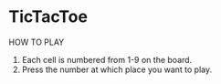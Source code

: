 # TicTacToe
HOW TO PLAY
  1. Each cell is numbered from 1-9 on the board.
  2. Press the number at which place you want to play.
